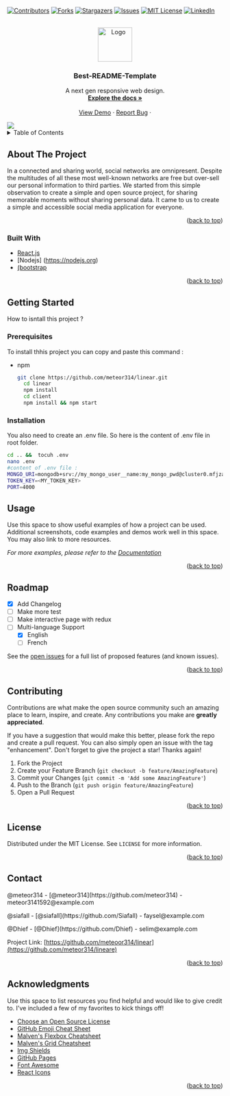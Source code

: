 <div id="top"></div>

[![Contributors][contributors-shield]][contributors-url]
[![Forks][forks-shield]][forks-url]
[![Stargazers][stars-shield]][stars-url]
[![Issues][issues-shield]][issues-url]
[![MIT License][license-shield]][license-url]
[![LinkedIn][linkedin-shield]][linkedin-url]

<!-- PROJECT LOGO -->

<br />
<div align="center">
  <a href="https://github.com/meteor3314/linear.git">
    <img src="https://imgur.com/S89nnmM.png" alt="Logo" width="80" height="80">
  </a>

<h3 align="center">Best-README-Template</h3>

<p align="center">
  A next gen responsive web design.
    <br />
    <a href="https://github.com/othneildrew/Best-README-Template"><strong>Explore the docs »</strong></a>
    <br />
    <br />
    <a href="./README/Demo.gif">View Demo</a>
    ·
    <a href="https://github.com/meteor314/linear/Issues">Report Bug</a>
    ·
  </p>
</div>
<img src="./README/Demo.gif" />

<!-- TABLE OF CONTENTS -->

<details>
  <summary>Table of Contents</summary>
  <ol>
    <li>
      <a href="#about-the-project">About The Project</a>
      <ul>
        <li><a href="#built-with">Built With</a></li>
      </ul>
    </li>
    <li>
      <a href="#getting-started">Getting Started</a>
      <ul>
        <li><a href="#prerequisites">Prerequisites</a></li>
        <li><a href="#installation">Installation</a></li>
      </ul>
    </li>
    <li><a href="#usage">Usage</a></li>
    <li><a href="#roadmap">Roadmap</a></li>
    <li><a href="#contributing">Contributing</a></li>
    <li><a href="#license">License</a></li>
    <li><a href="#contact">Contact</a></li>
    <li><a href="#acknowledgments">Acknowledgments</a></li>
  </ol>
</details>

<!-- ABOUT THE PROJECT -->

## About The Project

In a connected and sharing world, social networks are omnipresent. Despite the multitudes of all these most well-known networks are free but over-sell our personal information to third parties.
We started from this simple observation to create a simple and open source project, for sharing memorable moments without sharing personal data. It came to us to create a simple and accessible social media application for everyone.

<p align="right">(<a href="#top">back to top</a>)</p>

### Built With

* [React.js](https://reactjs.org/)
* [Nodejs] (https://nodejs.org)
* [(bootstrap](https://bootsttrap.org)

<p align="right">(<a href="#top">back to top</a>)</p>

<!-- GETTING STARTED -->

## Getting Started

How to isntall this project ?

### Prerequisites

To install thhis project you  can copy and paste this command :

* npm
  ```sh
  git clone https://github.com/meteor314/linear.git
    cd linear
    npm install
    cd client
    npm install && npm start
  ```

### Installation

You also need to create an .env file. So here is the content of .env file in root folder.

```sh
cd .. &&  tocuh .env
nano .env
#content of .env file : 
MONGO_URI=mongodb+srv://my_mongo_user__name:my_mongo_pwd@cluster0.mfjzada.mongodb.net/?retryWrites=true&w=majority 
TOKEN_KEY=<MY_TOKEN_KEY>
PORT=4000
```

<!-- USAGE EXAMPLES -->

## Usage

Use this space to show useful examples of how a project can be used. Additional screenshots, code examples and demos work well in this space. You may also link to more resources.

_For more examples, please refer to the [Documentation](https://example.com)_

<p align="right">(<a href="#top">back to top</a>)</p>

<!-- ROADMAP -->

## Roadmap

- [x] Add Changelog
- [ ] Make more test
- [ ] Make interactive page with redux
- [ ] Multi-language Support
  - [x] English
  - [ ] French

See the [open issues](https://github.com/mmeteor314/linear/issues) for a full list of proposed features (and known issues).

<p align="right">(<a href="#top">back to top</a>)</p>

<!-- CONTRIBUTING -->

## Contributing

Contributions are what make the open source community such an amazing place to learn, inspire, and create. Any contributions you make are **greatly appreciated**.

If you have a suggestion that would make this better, please fork the repo and create a pull request. You can also simply open an issue with the tag "enhancement".
Don't forget to give the project a star! Thanks again!

1. Fork the Project
2. Create your Feature Branch (`git checkout -b feature/AmazingFeature`)
3. Commit your Changes (`git commit -m 'Add some AmazingFeature'`)
4. Push to the Branch (`git push origin feature/AmazingFeature`)
5. Open a Pull Request

<p align="right">(<a href="#top">back to top</a>)</p>

<!-- LICENSE -->

## License

Distributed under the MIT License. See `LICENSE` for more information.

<p align="right">(<a href="#top">back to top</a>)</p>

<!-- CONTACT -->

## Contact

<p> @meteor314 - [@meteor314](https://github.com/meteor314) - meteor3141592@example.com </p>
<p> @siafall - [@siafall](https://github.com/Siafall) - faysel@example.com </p>
<p> @Dhief - [@Dhief](https://github.com/Dhief) - selim@example.com </p>

Project Link: [https://github.com/meteoor314/linear](https://github.com/meteor314/lineare)

<p align="right">(<a href="#top">back to top</a>)</p>

<!-- ACKNOWLEDGMENTS -->

## Acknowledgments

Use this space to list resources you find helpful and would like to give credit to. I've included a few of my favorites to kick things off!

* [Choose an Open Source License](https://choosealicense.com)
* [GitHub Emoji Cheat Sheet](https://www.webpagefx.com/tools/emoji-cheat-sheet)
* [Malven's Flexbox Cheatsheet](https://flexbox.malven.co/)
* [Malven's Grid Cheatsheet](https://grid.malven.co/)
* [Img Shields](https://shields.io)
* [GitHub Pages](https://pages.github.com)
* [Font Awesome](https://fontawesome.com)
* [React Icons](https://react-icons.github.io/react-icons/search)

<p align="right">(<a href="#top">back to top</a>)</p>

<!-- MARKDOWN LINKS & IMAGES -->

<!-- https://www.markdownguide.org/basic-syntax/#reference-style-links -->

[contributors-shield]: https://img.shields.io/github/contributors/othneildrew/Best-README-Template.svg?style=for-the-badge
[contributors-url]: https://github.com/othneildrew/Best-README-Template/graphs/contributors
[forks-shield]: https://img.shields.io/github/forks/othneildrew/Best-README-Template.svg?style=for-the-badge
[forks-url]: https://github.com/othneildrew/Best-README-Template/network/members
[stars-shield]: https://img.shields.io/github/stars/othneildrew/Best-README-Template.svg?style=for-the-badge
[stars-url]: https://github.com/othneildrew/Best-README-Template/stargazers
[issues-shield]: https://img.shields.io/github/issues/othneildrew/Best-README-Template.svg?style=for-the-badge
[issues-url]: https://github.com/othneildrew/Best-README-Template/issues
[license-shield]: https://img.shields.io/github/license/othneildrew/Best-README-Template.svg?style=for-the-badge
[license-url]: https://github.com/othneildrew/Best-README-Template/blob/master/LICENSE.txt
[linkedin-shield]: https://img.shields.io/badge/-LinkedIn-black.svg?style=for-the-badge&logo=linkedin&colorB=555
[linkedin-url]: https://linkedin.com/in/othneildrew
[product-screenshot]: images/screenshot.png

